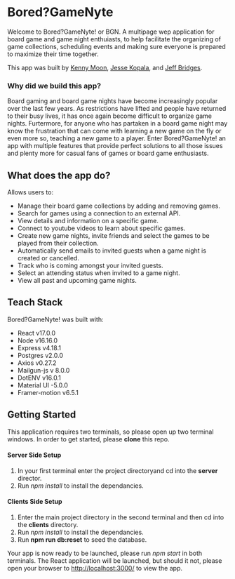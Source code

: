 # Bored?GameNyte
Welcome to Bored?GameNyte! or BGN. A multipage wep application for board game and game night enthuiasts, to help facilitate the organizing of game collections, scheduling events and making sure everyone is prepared to maximize their time together.

This app was built by [Kenny Moon](https://github.com/kcmoon), [Jesse Kopala](https://github.com/jdkopala), and [Jeff Bridges](https://github.com/Jbridges1119). 
### Why did we build this app?
Board gaming and board game nights have become increasingly popular over the last few years. As restrictions have lifted and people have returned to their busy lives, it has once again become difficult to organize game nights. Furtermore, for anyone who has partaken in a board game night may know the frustration that can come with learning a new game on the fly or even more so, teaching a new game to a player. Enter Bored?GameNyte! an app with multiple features that provide perfect solutions to all those issues and plenty more for casual fans of games or board game enthusiasts. 

## What does the app do?
Allows users to:
- Manage their board game collections by adding and removing games.
- Search for games using a connection to an external API.
- View details and information on a specific game.
- Connect to youtube videos to learn about specific games.
- Create new game nights, invite friends and select the games to be played from their collection. 
- Automatically send emails to invited guests when a game night is created or cancelled.
- Track who is coming amongst your invited guests.
- Select an attending status when invited to a game night.
- View all past and upcoming game nights.

## Teach Stack
Bored?GameNyte! was built with:
- React v17.0.0
- Node v16.16.0
- Express v4.18.1
- Postgres v2.0.0
- Axios v0.27.2
- Mailgun-js v 8.0.0
- DotENV v16.0.1
- Material UI -5.0.0
- Framer-motion v6.5.1

## Getting Started
This application requires two terminals, so please open up two terminal windows. In order to get started, please **clone** this repo.  

#### Server Side Setup 
1. In your first terminal enter the project directoryand cd into the **server** director.
2. Run *npm install* to install the dependancies. 

#### Clients Side Setup
1. Enter the main project directory in the second terminal and then cd into the **clients** directory.
2. Run *npm install* to install the dependancies. 
3. Run **npm run db:reset** to seed the database. 

Your app is now ready to be launched, please run *npm start* in both terminals. The React application will be launched, but should it not, please open your browser to [http://localhost:3000/](http://localhost:3000/) to view the app. 
